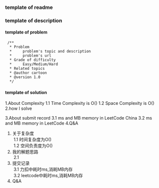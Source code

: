 ### template of readme

### template of description

#### template of problem
```aidl
 /**
  * Problem
  *     problem's topic and description
  *     problem's url
  * Grade of difficulty
  *     Easy/Medium/Hard   
  * Related topics
  * @author cartoon
  * @version 1.0
  */
```
#### template of solution
1.About Complexity
    1.1 Time Complexity is O()
    1.2 Space Complexity is O()
2.how I solve

3.About submit record
    3.1 ms and MB memory in LeetCode China
    3.2 ms and MB memory in LeetCode
4.Q&A

1. 关于复杂度
<br />&nbsp;1.1 时间复杂度为O()
<br />&nbsp;1.2 空间负责度为O()
2. 我的解题思路
<br />&nbsp;2.1 
3. 提交记录
<br />&nbsp;3.1 力扣中耗时ms,消耗MB内存
<br />&nbsp;3.2 leetcode中耗时ms,消耗MB内存
4. Q&A




